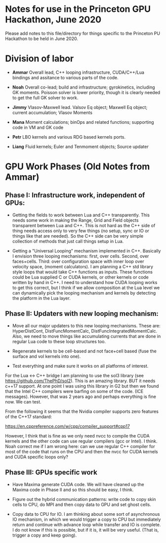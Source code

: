 # Notes for use in the Princeton GPU Hackathon, June 2020

Please add notes to this file/directory for things specific to the Princeton PU Hackathon to be held in June 2020.

# Division of labor

- __Ammar__ Overall lead, C++ looping infrastructure, CUDA/C++/Lua bindings and assitance to various parts of the code.

- __Noah__ Overall co-lead; build and infrastructure; gyrokinetics, including GK moments. Poisson solver is lower priority, though it is clearly needed to get the full GK solver to work.

- __Jimmy__ Vlasov-Maxwell lead. Valsov Eq object; Maxwell Eq object; current accumulation; Vlasov Moments

- __Mana__ Moment calculations; binOps and related functions; supporting code in VM and GK code

- __Petr__ LBO kernels and various RDG based kernels ports.

- __Liang__ Fluid kernels; Euler and Tenmoment objects; Source updater

# GPU Work Phases (Old Notes from Ammar)

## Phase I: Infrastructure work, independent of GPUs:

- Getting the fields to work between Lua and C++ transparently. This needs some work in making the Range, Grid and Field objects transparent between Lua and C++. This is not hard as the C++ side of thing needs access only to very few things (no setup, sync or IO or things like that are needed). So the C++ side can be very simple collection of methods that just call things setup in Lua.

- Getting a "Universal Looping" mechanism implemented in C++. Basically I envision three looping mechanisms: first, over cells. Second, over faces+cells. Third: over configuration space with inner loop over velocity space, (moment calculators). I am planning a C++ std library style loops that would take C++ functions as inputs. These functions could be Lua supplied C or CUDA kernels, or other kernels or code written by hand in C++. I need to understand how CUDA looping works to get this correct, but I think if we allow composition at the Lua level we can dynamically pick the looping mechanism and kernels by detecting the platform in the Lua layer.

## Phase II: Updaters with new looping mechanism:

- Move all our major updaters to this new looping mechanisms. These are: HyperDistCont, DistFuncMomentCalc, DistFuncIntegratedMomentCalc. Also, we need to move things like accumulating currents that are done in regular Lua code to these loop structures too.

- Regenerate kernels to be cell-based and not face+cell based (fuse the surface and vol kernels into one).

- Test everything and make sure it works on all platforms of interest.

For the Lua <-> C++ bridge I am planning to use the sol3 library (see https://github.com/ThePhD/sol2). This is an amazing library. BUT it needs c++17 support. At one point I was using this library in G2 but then we found that the Intel C++ compilers were barfing on some of the code. (ICE messages). However, that was 2 years ago and perhaps everything is fine now. We can test.

From the following it seems that the Nvidia compiler supports zero features of the C++17 standard:

https://en.cppreference.com/w/cpp/compiler_support#cpp17

However, I think that is fine as we only need nvcc to compile the CUDA kernels and the other code can use regular compilers (gcc or Intel). I think. Noah correct me if I am wrong here: can we use regular C++ compiler for most of the code that runs on the CPU and then the nvcc for CUDA kernels and CUDA specific loops only?

## Phase III: GPUs specific work

- Have Maxima generate CUDA code. We will have cleaned up the Maxima code in Phase II and so this should be easy, I think.

- Figure out the hybrid communication patterns: write code to copy skin cells to CPU, do MPI and then copy data to GPU and set ghost cells.

- Copy data to CPU for IO. I am thinking about some sort of asynchronous IO mechanism, in which we would trigger a copy to CPU but immediately return and continue with advance loop while transfer and IO is complete. I do not know if this is possible, but if it is, it will be very useful. (That is, trigger a copy and keep going).


